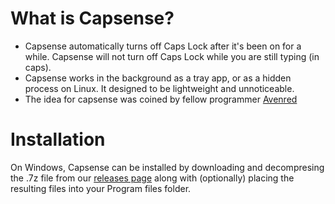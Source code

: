 # What is Capsense?
* Capsense automatically turns off Caps Lock after it's been on for a while. Capsense will not turn off Caps Lock while you are still typing (in caps).
* Capsense works in the background as a tray app, or as a hidden process on Linux. It designed to be lightweight and unnoticeable.
* The idea for capsense was coined by fellow programmer [Avenred](https://github.com/Avenred)

# Installation
On Windows, Capsense can be installed by downloading and decompresing the .7z file from our [releases page](https://github.com/LueWasHere/capsense/releases) along with (optionally) placing the resulting files into your Program files folder. <!-- TODO: Additional instructions for Linux go here. -->

<!--- Fixes to this README will be frequent (especially since my sense of grammar and spelling is horrible) due to errors and updates to the distros --->
